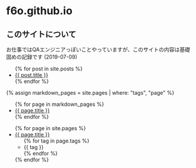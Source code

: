 # f6o.github.io

## このサイトについて

お仕事ではQAエンジニアっぽいことやっていますが、このサイトの内容は基礎固めの記録です (2019-07-09)

<ul class="itemlist posts">
{% for post in site.posts %}
<li class="post"><a href="{{ post.url }}">{{ post.title }}</a></li>
{% endfor %}
</ul>

{% assign markdown_pages = site.pages | where: "tags", "page" %}

<ul class="itemlist pages">
{% for page in markdown_pages %}
<li class="page"><a href="{{ page.url }}">{{ page.title }}</a></li>
{% endfor %}
</ul>

<ul class="itemlist pages">
{% for page in site.pages %}
<li class="page"><a href="{{ page.url }}">{{ page.title }}</a>
<ul>
{% for tag in page.tags %}
<li>{{ tag }}</li>
{% endfor %}
</ul>
</li>
{% endfor %}
</ul>